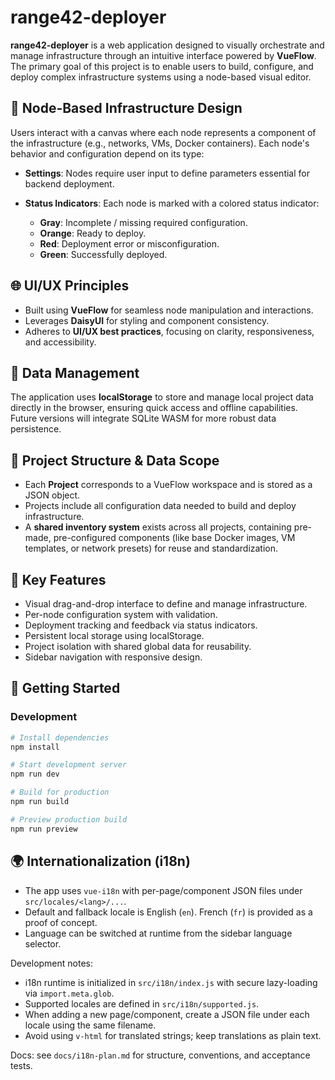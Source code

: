# range42-deployer

**range42-deployer** is a web application designed to visually orchestrate and manage infrastructure through an intuitive interface powered by **VueFlow**. The primary goal of this project is to enable users to build, configure, and deploy complex infrastructure systems using a node-based visual editor.

## 🔧 Node-Based Infrastructure Design

Users interact with a canvas where each node represents a component of the infrastructure (e.g., networks, VMs, Docker containers). Each node's behavior and configuration depend on its type:

* **Settings**: Nodes require user input to define parameters essential for backend deployment.
* **Status Indicators**: Each node is marked with a colored status indicator:

  * **Gray**: Incomplete / missing required configuration.
  * **Orange**: Ready to deploy.
  * **Red**: Deployment error or misconfiguration.
  * **Green**: Successfully deployed.

## 🌐 UI/UX Principles

* Built using **VueFlow** for seamless node manipulation and interactions.
* Leverages **DaisyUI** for styling and component consistency.
* Adheres to **UI/UX best practices**, focusing on clarity, responsiveness, and accessibility.

## 💾 Data Management

The application uses **localStorage** to store and manage local project data directly in the browser, ensuring quick access and offline capabilities. Future versions will integrate SQLite WASM for more robust data persistence.

## 📁 Project Structure & Data Scope

* Each **Project** corresponds to a VueFlow workspace and is stored as a JSON object.
* Projects include all configuration data needed to build and deploy infrastructure.
* A **shared inventory system** exists across all projects, containing pre-made, pre-configured components (like base Docker images, VM templates, or network presets) for reuse and standardization.

## 🧩 Key Features

* Visual drag-and-drop interface to define and manage infrastructure.
* Per-node configuration system with validation.
* Deployment tracking and feedback via status indicators.
* Persistent local storage using localStorage.
* Project isolation with shared global data for reusability.
* Sidebar navigation with responsive design.

## 🚀 Getting Started

### Development

```bash
# Install dependencies
npm install

# Start development server
npm run dev

# Build for production
npm run build

# Preview production build
npm run preview
```

## 🌍 Internationalization (i18n)

- The app uses `vue-i18n` with per-page/component JSON files under `src/locales/<lang>/...`.
- Default and fallback locale is English (`en`). French (`fr`) is provided as a proof of concept.
- Language can be switched at runtime from the sidebar language selector.

Development notes:
- i18n runtime is initialized in `src/i18n/index.js` with secure lazy-loading via `import.meta.glob`.
- Supported locales are defined in `src/i18n/supported.js`.
- When adding a new page/component, create a JSON file under each locale using the same filename.
- Avoid using `v-html` for translated strings; keep translations as plain text.

Docs: see `docs/i18n-plan.md` for structure, conventions, and acceptance tests.
